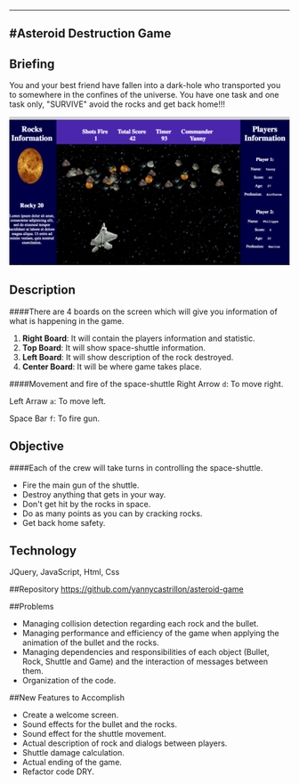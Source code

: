 ---
#Asteroid Destruction Game
--

## Briefing
You and your best friend have fallen into a dark-hole who transported you to somewhere in the confines of the universe. You have one task and one task only, "SURVIVE" avoid the rocks and get back home!!!


![](https://raw.githubusercontent.com/yannycastrillon/asteroid-game/master/Game-picture.png)

## Description 
####There are 4 boards on the screen which will give you information of what is happening in the game.

1. 	**Right Board**: It will contain the players information and statistic.
2. **Top Board**: It will show space-shuttle information.
3. **Left Board**: It will show description of the rock destroyed.
4. **Center Board**: It will be where game takes place.

####Movement and fire of the space-shuttle
Right Arrow `d`: To move right.


Left Arraw  `a`: To move left.

Space Bar `f`: To fire gun.

## Objective
####Each of the crew will take turns in controlling the space-shuttle.

* Fire the main gun of the shuttle.
* Destroy anything that gets in your way.
* Don't get hit by the rocks in space.
* Do as many points as you can by cracking rocks.
* Get back home safety.

## Technology
JQuery, JavaScript, Html, Css

##Repository
https://github.com/yannycastrillon/asteroid-game

##Problems
- Managing collision detection regarding each rock and the bullet.
- Managing performance and efficiency of the game when applying the animation of the bullet and the rocks.
- Managing dependencies and responsibilities of each object (Bullet, Rock, Shuttle and Game) and the interaction of messages between them.
- Organization of the code.

##New Features to Accomplish
- Create a welcome screen.
- Sound effects for the bullet and the rocks.
- Sound effect for the shuttle movement.
- Actual description of rock and dialogs between players.
- Shuttle damage calculation.
- Actual ending of the game.
- Refactor code DRY.



